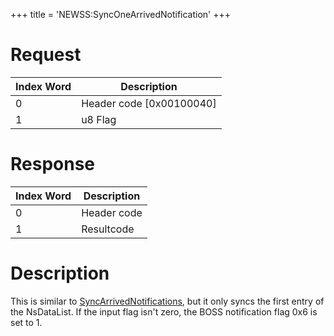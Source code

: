 +++
title = 'NEWSS:SyncOneArrivedNotification'
+++

# Request

| Index Word | Description                |
|------------|----------------------------|
| 0          | Header code \[0x00100040\] |
| 1          | u8 Flag                    |

# Response

| Index Word | Description |
|------------|-------------|
| 0          | Header code |
| 1          | Resultcode  |

# Description

This is similar to
[SyncArrivedNotifications](NEWSS:SyncArrivedNotifications "wikilink"),
but it only syncs the first entry of the NsDataList. If the input flag
isn't zero, the BOSS notification flag 0x6 is set to 1.